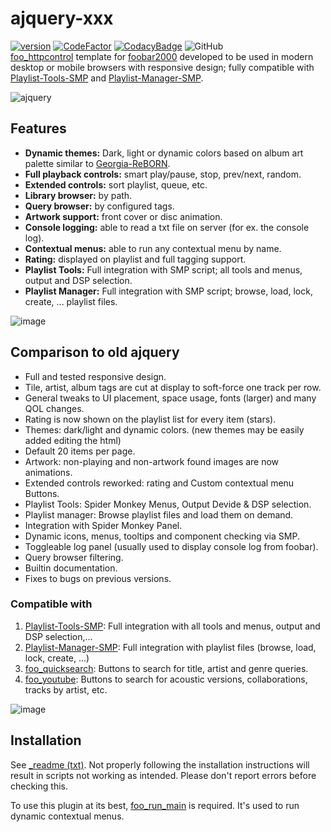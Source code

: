 # ajquery-xxx
[![version][version_badge]][changelog]
[![CodeFactor][codefactor_badge]](https://www.codefactor.io/repository/github/regorxxx/ajquery-xxx/overview/main)
[![CodacyBadge][codacy_badge]](https://www.codacy.com/gh/regorxxx/ajquery-xxx/dashboard?utm_source=github.com&amp;utm_medium=referral&amp;utm_content=regorxxx/ajquery-xxx&amp;utm_campaign=Badge_Grade)
![GitHub](https://img.shields.io/github/license/regorxxx/ajquery-xxx)  
[foo_httpcontrol](https://hydrogenaud.io/index.php/topic,62218.0.html) template for [foobar2000](https://www.foobar2000.org) developed to be used in modern desktop or mobile browsers with responsive design; fully compatible with [Playlist-Tools-SMP](https://github.com/regorxxx/Playlist-Tools-SMP) and [Playlist-Manager-SMP](https://github.com/regorxxx/Playlist-Manager-SMP).

![ajquery](https://user-images.githubusercontent.com/83307074/193598636-730640f8-894e-45fa-a6f9-a722b59c5df8.gif)

## Features
* **Dynamic themes:** Dark, light or dynamic colors based on album art palette similar to [Georgia-ReBORN](https://github.com/TT-ReBORN/Georgia-ReBORN).
* **Full playback controls:** smart play/pause, stop, prev/next, random.
* **Extended controls:** sort playlist, queue, etc.
* **Library browser:** by path.
* **Query browser:** by configured tags.
* **Artwork support:** front cover or disc animation.
* **Console logging:** able to read a txt file on server (for ex. the console log).
* **Contextual menus:** able to run any contextual menu by name.
* **Rating:** displayed on playlist and full tagging support.
* **Playlist Tools:** Full integration with SMP script; all tools and menus, output and DSP selection.
* **Playlist Manager:** Full integration with SMP script;  browse, load, lock, create, ... playlist files.

![image](https://user-images.githubusercontent.com/83307074/236062127-7b1cc092-17e2-4b92-8e81-05d82e1c69a2.png)

## Comparison to old ajquery
* Full and tested responsive design.
* Tile, artist, album tags are cut at display to soft-force one track per row.
* General tweaks to UI placement, space usage, fonts (larger) and many QOL changes.
* Rating is now shown on the playlist list for every item (stars).
* Themes: dark/light and dynamic colors. (new themes may be easily added editing the html)
* Default 20 items per page.
* Artwork: non-playing and non-artwork found images are now animations.
* Extended controls reworked: rating and Custom contextual menu Buttons.
* Playlist Tools: Spider Monkey Menus, Output Devide & DSP selection.
* Playlist manager: Browse playlist files and load them on demand.
* Integration with Spider Monkey Panel.
* Dynamic icons, menus, tooltips and component checking via SMP.
* Toggleable log panel (usually used to display console log from foobar).
* Query browser filtering.
* Builtin documentation.
* Fixes to bugs on previous versions.

### Compatible with
 1. [Playlist-Tools-SMP](https://github.com/regorxxx/Playlist-Tools-SMP): Full integration with all tools and menus, output and DSP selection,...
 2. [Playlist-Manager-SMP](https://github.com/regorxxx/Playlist-Manager-SMP): Full integration with playlist files (browse, load, lock, create, ...)
 3. [foo_quicksearch](https://www.foobar2000.org/components/view/foo_quicksearch): Buttons to search for title, artist and genre queries.
 4. [foo_youtube](https://fy.3dyd.com/home/): Buttons to search for acoustic versions, collaborations, tracks by artist, etc.

![image](https://user-images.githubusercontent.com/83307074/236061283-d7cd7bbf-e309-4889-a222-83980142ad84.png)

## Installation
See [_readme (txt)](https://github.com/regorxxx/ajquery-xxx/blob/main/_readme.txt). Not properly following the installation instructions will result in scripts not working as intended. Please don't report errors before checking this.

To use this plugin at its best, [foo_run_main](https://marc2k3.github.io/run-main/) is required. It's used to run dynamic contextual menus.

[changelog]: CHANGELOG.md
[version_badge]: https://img.shields.io/github/release/regorxxx/ajquery-xxx.svg
[codacy_badge]: https://api.codacy.com/project/badge/Grade/e04be28637dd40d99fae7bd92f740677
[codefactor_badge]: https://www.codefactor.io/repository/github/regorxxx/ajquery-xxx/badge/main
